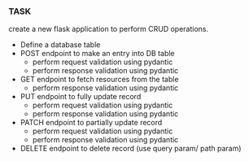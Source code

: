 ### TASK

create a new flask application to perform CRUD operations.
 - Define a database table 
 - POST endpoint to make an entry into DB table 
     - perform request validation using pydantic
     - perform response validation using pydantic
 - GET endpoint to fetch resources from the table
     - perform response validation using pydantic
 - PUT endpoint to fully update record
     - perform request validation using pydantic
     - perform response validation using pydantic
 - PATCH endpoint to partially update record
     - perform request validation using pydantic
     - perform response validation using pydantic
 - DELETE endpoint to delete record (use query param/ path param)
